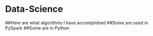 # Data-Science
##Here are what algorithms I have accomplished
##Some are used in PySpark
##Some are in Python
